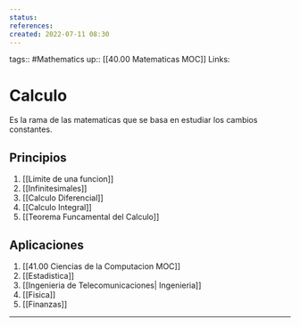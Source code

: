 ```yaml
---
status:
references:
created: 2022-07-11 08:30
---
```

tags:: #Mathematics 
up:: [[40.00 Matematicas MOC]]
Links: 
# Calculo
Es la rama de las matematicas que se basa en estudiar los cambios constantes.

## Principios
1. [[Limite de una funcion]]
2. [[Infinitesimales]]
3. [[Calculo Diferencial]]
4. [[Calculo Integral]]
5. [[Teorema Funcamental del Calculo]]

## Aplicaciones
1. [[41.00 Ciencias de la Computacion MOC]]
2. [[Estadistica]]
3. [[Ingenieria de Telecomunicaciones| Ingenieria]]
4. [[Fisica]]
5. [[Finanzas]]
___